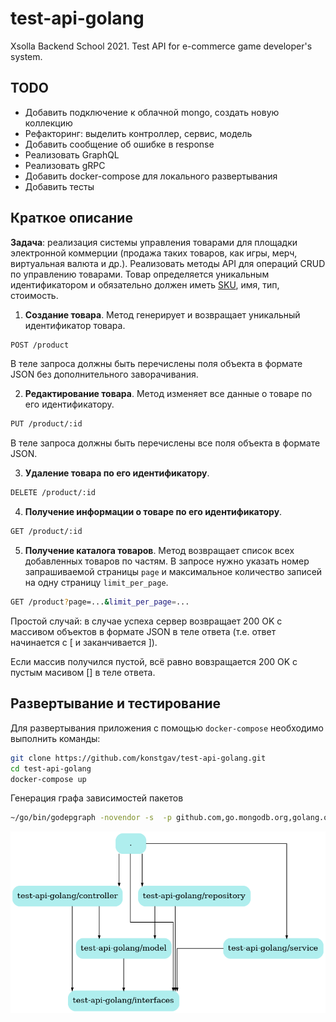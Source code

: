 # test-api-golang

Xsolla Backend School 2021. Test API for e-commerce game developer's system.

## TODO

- Добавить подключение к облачной mongo, создать новую коллекцию
- Рефакторинг: выделить контроллер, сервис, модель
- Добавить сообщение об ошибке в response
- Реализовать GraphQL
- Реализовать gRPC
- Добавить docker-compose для локального развертывания
- Добавить тесты

## Краткое описание

**Задача**: реализация системы управления товарами для площадки электронной коммерции (продажа таких товаров, как игры, мерч, виртуальная валюта и др.). Реализовать методы API для операций CRUD по управлению товарами. Товар определяется уникальным идентификатором и обязательно должен иметь [SKU](https://ru.wikipedia.org/wiki/SKU), имя, тип, стоимость.

1. **Создание товара**. Метод генерирует и возвращает уникальный идентификатор товара.

```bash
POST /product
```

В теле запроса должны быть перечислены поля объекта в формате JSON без дополнительного заворачивания.

2. **Редактирование товара**. Метод изменяет все данные о товаре по его идентификатору.

```bash
PUT /product/:id
```

В теле запроса должны быть перечислены все поля объекта в формате JSON.

3. **Удаление товара по его идентификатору**.

```bash
DELETE /product/:id
```

4. **Получение информации о товаре по его идентификатору**.

```bash
GET /product/:id
```

5. **Получение каталога товаров**. Метод возвращает список всех добавленных товаров по частям. В запросе нужно указать номер запрашиваемой страницы `page` и максимальное количество записей на одну страницу `limit_per_page`.

```bash
GET /product?page=...&limit_per_page=...
```

Простой случай: в случае успеха сервер возвращает 200 OK с массивом объектов в формате JSON в теле ответа (т.е. ответ начинается с [ и заканчивается ]).

Если массив получился пустой, всё равно вовзращается 200 OK с пустым масивом [] в теле ответа.

## Развертывание и тестирование

Для развертывания приложения с помощью `docker-compose` необходимо выполнить команды:  

```bash
git clone https://github.com/konstgav/test-api-golang.git
cd test-api-golang
docker-compose up 
```

Генерация графа зависимостей пакетов

```bash
~/go/bin/godepgraph -novendor -s  -p github.com,go.mongodb.org,golang.org . | dot -Tpng -o godepgraph.png
```

![Зависимость пакетов приложения](godepgraph.png?raw=true "Dependencies graph")